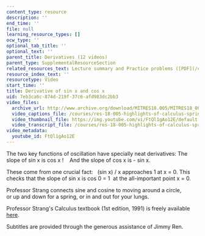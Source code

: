 ```yaml
---
content_type: resource
description: ''
end_time: ''
file: null
learning_resource_types: []
ocw_type: ''
optional_tab_title: ''
optional_text: ''
parent_title: Derivatives (12 videos)
parent_type: SupplementalResourceSection
related_resources_text: Lecture summary and Practice problems ([PDF](/courses/res-18-005-highlights-of-calculus-spring-2010/resources/mitres18_05s10_der_sin_x_and_cos_x))
resource_index_text: ''
resourcetype: Video
start_time: ''
title: Derivative of sin x and cos x
uid: 7eb3ca6c-874d-219f-37c6-afd983dc2bb3
video_files:
  archive_url: http://www.archive.org/download/MITRES18.005/MITRES18_005S10_DerivOfSinXCosX_300k.mp4
  video_captions_file: /courses/res-18-005-highlights-of-calculus-spring-2010/bfcb058eb9535556a4de4718ecbe8e03_FtQl1gAo12E.vtt
  video_thumbnail_file: https://img.youtube.com/vi/FtQl1gAo12E/default.jpg
  video_transcript_file: /courses/res-18-005-highlights-of-calculus-spring-2010/fc6f5e30a5d73ceaa157f942382e1562_FtQl1gAo12E.pdf
video_metadata:
  youtube_id: FtQl1gAo12E
---
```


The two key functions of oscillation have specially neat derivatives: The slope of sin x is cos x !    And the slope of cos x is - sin x.  
  
These come from one crucial fact:   (sin x) / x approaches 1 at x = 0. This checks that the slope of sin x is cos 0 = 1  at the all-important point x = 0.  
  
Professor Strang connects sine and cosine to moving around a circle,  
or up and down for a spring, or in and out for your lungs.

Professor Strang's Calculus textbook (1st edition, 1991) is freely available [here](/courses/res-18-001-calculus-online-textbook-spring-2005).

Subtitles are provided through the generous assistance of Jimmy Ren.



